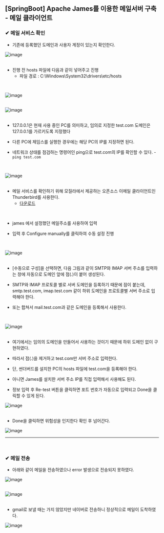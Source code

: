## [SpringBoot] Apache James를 이용한 메일서버 구축 - 메일 클라이언트
### ✔ 메일 서비스 확인
- 기존에 등록했던 도메인과 사용자 계정이 있는지 확인한다.

![image](https://github.com/BJSNuruhee/levelup/assets/121341413/a2194346-a43d-4b08-a0d7-68bb034fab05)
<br>
<br>

- 진행 전 hosts 파일에 다음과 같이 넣어주고 진행
  - 파일 경로 : C:\Windows\System32\drivers\etc/hosts
<br>

![image](https://github.com/BJSNuruhee/levelup/assets/121341413/97eda70d-9692-49cb-9c51-a8fcee4cbfbd)
<br>
<br>

![image](https://github.com/BJSNuruhee/levelup/assets/121341413/ae4f796a-6fbe-4b07-b0ed-a4d356726da6)
<br>
<br>

- 127.0.0.1은 현재 사용 중인 PC를 의미하고, 임의로 지정한 test.com 도메인은 127.0.0.1를 가르키도록 지정했다

- 다른 PC에 제임스를 실행한 경우에는 해당 PC의 IP를 지정하면 된다.

- 네트워크 상태를 점검하는 명령어인 ping으로 test.com의 IP를 확인할 수 있다.
  -`ping test.com`
<br>

![image](https://github.com/BJSNuruhee/levelup/assets/121341413/16a210f1-0ca3-4495-9d1d-e76c39c9ac37)
<br>
<br>

- 메일 서비스를 확인하기 위해 모질라에서 제공하는 오픈소스 이메일 클라이언트인 Thunderbird를 사용한다.
  - [다운로드](https://www.thunderbird.net/ko/)
<br>

- james 에서 설정했던 메일주소를 사용하여 입력

- 입력 후 Configure manually를 클릭하여 수동 설정 진행
<br>

![image](https://github.com/BJSNuruhee/levelup/assets/121341413/2ef0dce5-6ca0-4be1-adbb-56104d41bb50)
<br>
<br>

- [수동으로 구성]을 선택하면, 다음 그림과 같이 SMTP와 IMAP 서버 주소를 입력하는 창에 자동으로 도메인 앞에 점(.)이 붙어 생성된다.

- SMTP와 IMAP 프로토콜 별로 서버 도메인을 등록하기 때문에 점이 붙는데,<br>
smtp.test.com, imap.test.com 같이 하위 도메인을 프로토콜별 서버 주소로 입력해야 한다.

- 또는 합쳐서 mail.test.com과 같은 도메인을 등록해서 사용한다.
<br>

![image](https://github.com/BJSNuruhee/levelup/assets/121341413/576c1705-1ab1-4cb3-bbce-e9c97a7bf5b0)
<br>
<br>

- 여기에서는 임의의 도메인을 만들어서 사용하는 것이기 때문에 하위 도메인 없이 구현하였다.

- 따라서 점(.)을 제거하고 test.com만 서버 주소로 입력한다.

- 단, 썬더버드를 설치한 PC의 hosts 파일에 test.com을 등록해야 한다.

- 아니면 James를 설치한 서버 주소 IP를 직접 입력해서 사용해도 된다.

- 정보 입력 후 Re-test 버튼을 클릭하면 포트 번호가 자동으로 입력되고 Done을 클릭할 수 있게 된다.

![image](https://github.com/BJSNuruhee/levelup/assets/121341413/c481990c-6388-4b1f-95ea-234b2ba616e3)
<br>
<br>

- Done을 클릭하면 위험성을 인지한다 확인 후 넘어간다.

![image](https://github.com/BJSNuruhee/levelup/assets/121341413/7d2a6f0b-56d8-4fc6-8ccb-76b4d777af03)
<br>
<hr>
<br>

### ✔ 메일 전송
- 아래와 같이 메일을 전송하였으나 error 발생으로 전송되지 못하였다.

![image](https://github.com/BJSNuruhee/levelup/assets/121341413/c84be3ea-e888-4bc8-ba32-c73e5be074bf)
<br>
<br>

![image](https://github.com/BJSNuruhee/levelup/assets/121341413/a93dae6c-f890-4178-a870-6205c89a4a8c)
<br>
<br>

- gmail로 보낼 때는 가지 않았지만 네이버로 전송하니 정상적으로 메일이 도착하였다.

![image](https://github.com/BJSNuruhee/levelup/assets/121341413/43aa0453-d910-4ed8-951c-ceba672eba41)
<br>
<br>
